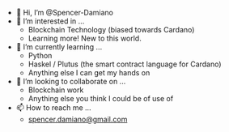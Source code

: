 <!---
Spencer-Damiano/Spencer-Damiano is a ✨ special ✨ repository because its `README.md` (this file) appears on your GitHub profile.
You can click the Preview link to take a look at your changes.
Created - 2022/06/15
Updated - 2022/06/15
--->

- 👋 Hi, I’m @Spencer-Damiano
- 👀 I’m interested in ...
    - Blockchain Technology (biased towards Cardano)
    - Learning more! New to this world.
- 🌱 I’m currently learning ...
    - Python
    - Haskel / Plutus (the smart contract language for Cardano)
    - Anything else I can get my hands on
- 💞️ I’m looking to collaborate on ...
    - Blockchain work
    - Anything else you think I could be of use of
- 📫 How to reach me ...
    - spencer.damiano@gmail.com


